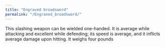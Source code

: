 ```yaml
---
title: "Engraved broadsword"
permalink: "/Engraved_broadsword/"
---
```


This slashing weapon can be wielded one-handed. It is average while
attacking and excellent while defending; its speed is average, and it
inflicts average damage upon hitting. It weighs four pounds